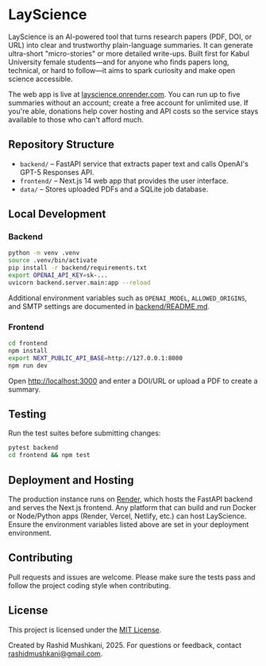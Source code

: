 # LayScience

LayScience is an AI-powered tool that turns research papers (PDF, DOI, or URL) into clear and trustworthy plain-language summaries. It can generate ultra-short "micro-stories" or more detailed write-ups. Built first for Kabul University female students—and for anyone who finds papers long, technical, or hard to follow—it aims to spark curiosity and make open science accessible.

The web app is live at [layscience.onrender.com](https://layscience.onrender.com/). You can run up to five summaries without an account; create a free account for unlimited use. If you're able, donations help cover hosting and API costs so the service stays available to those who can't afford much.

## Repository Structure

- `backend/` – FastAPI service that extracts paper text and calls OpenAI's GPT-5 Responses API.
- `frontend/` – Next.js 14 web app that provides the user interface.
- `data/` – Stores uploaded PDFs and a SQLite job database.

## Local Development

### Backend

```bash
python -m venv .venv
source .venv/bin/activate
pip install -r backend/requirements.txt
export OPENAI_API_KEY=sk-...
uvicorn backend.server.main:app --reload
```

Additional environment variables such as `OPENAI_MODEL`, `ALLOWED_ORIGINS`, and SMTP settings are documented in [backend/README.md](backend/README.md).

### Frontend

```bash
cd frontend
npm install
export NEXT_PUBLIC_API_BASE=http://127.0.0.1:8000
npm run dev
```

Open <http://localhost:3000> and enter a DOI/URL or upload a PDF to create a summary.

## Testing

Run the test suites before submitting changes:

```bash
pytest backend
cd frontend && npm test
```

## Deployment and Hosting

The production instance runs on [Render](https://render.com), which hosts the FastAPI backend and serves the Next.js frontend. Any platform that can build and run Docker or Node/Python apps (Render, Vercel, Netlify, etc.) can host LayScience. Ensure the environment variables listed above are set in your deployment environment.

## Contributing

Pull requests and issues are welcome. Please make sure the tests pass and follow the project coding style when contributing.

## License

This project is licensed under the [MIT License](LICENSE).

Created by Rashid Mushkani, 2025. For questions or feedback, contact [rashidmushkani@gmail.com](mailto:rashidmushkani@gmail.com).
